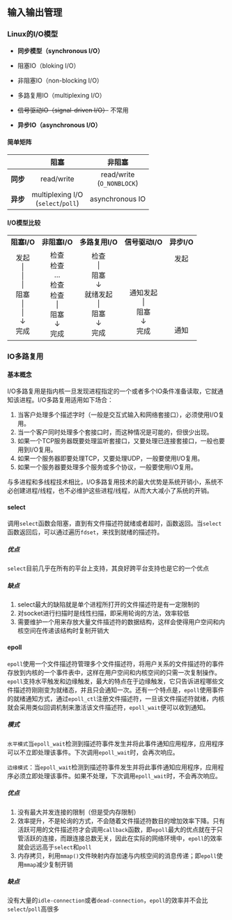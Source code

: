 ## 输入输出管理

### Linux的I/O模型

* **同步模型（synchronous I/O）**

* 阻塞IO（bloking I/O）

* 非阻塞IO（non-blocking I/O）

* 多路复用IO（multiplexing I/O）

* ~~信号驱动IO（signal-driven I/O）~~ 不常用

* **异步IO（asynchronous I/O）**

#### 简单矩阵

| | **阻塞** | **非阻塞** |
| :--: | :-------: | :-------: |
| **同步** | read/write | read/write<br />\(`O_NONBLOCK`\) |
| **异步** | multiplexing I/O<br />\(`select`/`poll`\) | asynchronous IO |

#### I/O模型比较

<table>
<tr>
  <td align="center"><b>阻塞I/O</b></td>
  <td align="center"><b>非阻塞I/O</b></td>
  <td align="center"><b>多路复用I/O</b></td>
  <td align="center"><b>信号驱动I/O</b></td>
  <td align="center"><b>异步I/O</b></td>
</tr>
<tr>
  <td align="center">
    发起<br />
     | <br />
     | <br />
     | <br />
    阻塞<br />
     | <br />
     | <br />
     ↓ <br />
    完成<br />
  </td>
  <td align="center">
    检查<br />
    检查<br />
    …<br />
    检查<br />
    检查<br />
     | <br />
    阻塞<br />
     ↓ <br />
    完成<br />
  </td>
  <td align="center">
    检查<br />
     | <br />
    阻塞<br />
     ↓ <br />
   就绪发起<br />
     | <br />
    阻塞<br />
     ↓ <br />
    完成<br />
  </td>
  <td align="center">
    <br />
    <br />
    <br />
    <br />
   通知发起<br />
      | <br />
     阻塞<br />
      ↓ <br />
    完成<br />
  </td>
  <td align="center">
    发起<br />
    <br />
    <br />
    <br />
    <br />
    <br />
    <br />
    <br />
    通知<br />
  </td>
</tr>
</table>

### IO多路复用

#### 基本概念

I/O多路复用是指内核一旦发现进程指定的一个或者多个IO条件准备读取，它就通知该进程。I/O多路复用适用如下场合：

1. 当客户处理多个描述字时（一般是交互式输入和网络套接口），必须使用I/O复用。
2. 当一个客户同时处理多个套接口时，而这种情况是可能的，但很少出现。
3. 如果一个TCP服务器既要处理监听套接口，又要处理已连接套接口，一般也要用到I/O复用。
4. 如果一个服务器即要处理TCP，又要处理UDP，一般要使用I/O复用。
5. 如果一个服务器要处理多个服务或多个协议，一般要使用I/O复用。

与多进程和多线程技术相比，I/O多路复用技术的最大优势是系统开销小，系统不必创建进程/线程，也不必维护这些进程/线程，从而大大减小了系统的开销。

#### select

调用`select`函数会阻塞，直到有文件描述符就绪或者超时，函数返回。当`select`函数返回后，可以通过遍历`fdset`，来找到就绪的描述符。

##### 优点

`select`目前几乎在所有的平台上支持，其良好跨平台支持也是它的一个优点

##### 缺点

1. select最大的缺陷就是单个进程所打开的文件描述符是有一定限制的
2. 对socket进行扫描时是线性扫描，即采用轮询的方法，效率较低
3. 需要维护一个用来存放大量文件描述符的数据结构，这样会使得用户空间和内核空间在传递该结构时复制开销大

#### epoll

`epoll`使用一个文件描述符管理多个文件描述符，将用户关系的文件描述符的事件存放到内核的一个事件表中，这样在用户空间和内核空间的只需一次复制操作。`epoll`支持水平触发和边缘触发，最大的特点在于边缘触发，它只告诉进程哪些文件描述符刚刚变为就绪态，并且只会通知一次。还有一个特点是，`epoll`使用事件的就绪通知方式，通过`epoll_ctl`注册文件描述符，一旦该文件描述符就绪，内核就会采用类似回调机制来激活该文件描述符，`epoll_wait`便可以收到通知。

##### 模式

`水平模式`当`epoll_wait`检测到描述符事件发生并将此事件通知应用程序，应用程序可以不立即处理该事件。下次调用`epoll_wait`时，会再次响应。

`边缘模式`：当`epoll_wait`检测到描述符事件发生并将此事件通知应用程序，应用程序必须立即处理该事件。如果不处理，下次调用`epoll_wait`时，不会再次响应。


##### 优点

1. 没有最大并发连接的限制（但是受内存限制）
2. 效率提升，不是轮询的方式，不会随着文件描述符数目的增加效率下降。只有活跃可用的文件描述符才会调用`callback`函数，即`epoll`最大的优点就在于只管活跃的连接，而跟连接总数无关，因此在实际的网络环境中，`epoll`的效率就会远远高于`select`和`poll`
3. 内存拷贝，利用`mmap()`文件映射内存加速与内核空间的消息传递；即`epoll`使用`mmap`减少复制开销

##### 缺点

没有大量的`idle-connection`或者`dead-connection`，`epoll`的效率并不会比`select`/`poll`高很多

